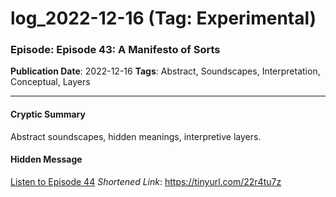 # log_2022-12-16 (Tag: Experimental)

### Episode: Episode 43: A Manifesto of Sorts

**Publication Date**: 2022-12-16
**Tags**: Abstract, Soundscapes, Interpretation, Conceptual, Layers

---

#### Cryptic Summary
Abstract soundscapes, hidden meanings, interpretive layers.

#### Hidden Message


[Listen to Episode 44](https://tinyurl.com/22r4tu7z)
*Shortened Link*: https://tinyurl.com/22r4tu7z
